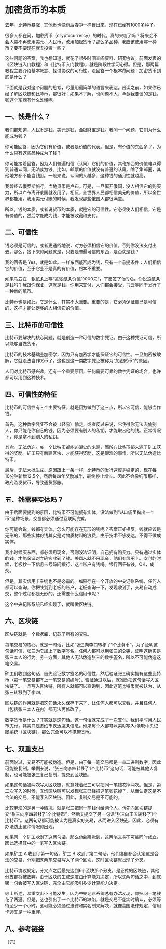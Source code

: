 # 加密货币的本质

去年，比特币暴涨，其他币也像雨后春笋一样冒出来，现在已经有1000多种了。

很多人都在问，加密货币（cryptocurrency）的时代，真的来临了吗？将来会不会人类不再使用美元、人民币，改用加密货币？那么多品种，我应该使用哪一种币？要不要现在就去投资一些？

这些问题的答案，我也想知道，就花了很多时间查阅资料、研究协议。前面发表的《区块链入门教程》和《比特币入门教程》，就是阶段性学习心得。但是，那两篇教程主要介绍基本概念、探讨协议的可行性，没回答一个根本的问题：加密货币到底是什么？

下面就是我对这个问题的思考，尽量用最简单的语言来表达。阅读之前，如果你已经了解区块链和比特币，那很好；如果不了解，也问题不大，毕竟我要谈的是钱，钱这个东西有什么难懂呢。

## 一、钱是什么？

我们都知道，人民币是钱，美元是钱，金银财宝是钱。我问一个问题，它们为什么能成为钱？

你可能回答，因为它们有价值，或者是价值的代表。但是，有价值的东西多了，为什么只有这些品种成为了钱？

你可能接着回答，因为人们普遍相信（认同）它们的价值，其他东西的价值难以得到普通认同，无法成为钱。比如，邮票的价值就没有普遍的认同，除了集邮圈，其他地方都不能当钱用。一般来说，认同的人越多，这种钱的通用性就越高。

我曾经去俄罗斯旅行，当地货币是卢布。可是，一旦离开俄国，没人相信它的购买力，所以卢布离开俄国就没用了。相反，全世界人民都相信美元的价值，所以全世界都能用。我用美元付账的时候，我发现那些俄国人都很满意。

所以，钱的本质，或者说货币的本质，就是它的可信性。它必须使人们相信，它是有价值的，然后才能成为钱，才能被收藏和支付。

## 二、可信性

钱必须是可信的，或者更通俗地说，对方必须相信它的价值，否则你没法支付出去。那么，接下来的问题就是，只要是普遍可信的东西，是否就是钱？

我的回答是 Yes，就是如此。一样东西能否成为钱，只有一个前提条件：人们相信它的价值，至于它是不是真的有价值，根本不重要。

如果马云在一张纸条上写“这张纸条价值10000元”，下面签了他的名。你说这纸条是钱吗？我跟你保证，这就是钱，你用来支付，人们都会接受，马云等同于发行了一种新的纸币。

比特币也是如此，它是什么，其实不太重要。重要的是，它必须保证自己是可信的，这样才能让足够的人相信它的价值。

## 三、比特币的可信性

比特币要解决的核心问题，就是创造一种可信的数字凭证。由于这种凭证可信，所以能够当做货币。

比特币的技术基础是加密学，因为只有加密学才能保证它的可信性。一旦加密被破解，它就没法当作货币了。这也是这一类数字凭证被称为“加密货币”的原因。

人们对比特币感兴趣，还有一个重要原因。任何需要可靠的数字凭证的场合，也许都可以用到这种技术。

## 四、可信性的特征

比特币的可信性有三个主要特征。就是因为做到了这三点，所以它可信，能够当作钱。

首先，这种数字凭证不会被（轻易）偷走。或者反过来说，它使得你无法去偷别人，你只能花你自己的钱。因为必须要有别人的私钥，才能取出他的钱。正常情况下，你是拿不到别人的私钥。

其次，无法伪造。每一个比特币都能追溯它的来源，而所有比特币都来源于矿工获得的奖励。矿工只有新建区块，才能获得奖励，这是很难的事情，所以无法伪造比特币。

最后，无法大批生成。原因跟上一条一样，比特币的发行速度是稳定的，现在每10分钟新增12.5个，然后每四年奖励减半，最终停止增长。因此不会像纸币那样，政府滥发货币，导致通货膨胀。

## 五、钱需要实体吗？

由于后面要提到的原因，比特币不可能拥有实体，没法做到“从口袋里掏出一个币”这种场景，交易都必须通过互联网完成。

你可能会说，钱都有实体，怎么可能存在无形的钱呢？答案正好相反，钱就应该是无形的，那些实体的钱其实是对物质材料的浪费，由于技术不够发达，不得不做成实体。

我小时候买东西，都必须用现金，否则没法证明，自己拥有购买力。只有通过实体的钱，才能保证对方确实收到了钱。美国人就不用现金，他们有信用卡。支付的时候，老板抄一下信用卡号码问银行，这个账户有钱吗。银行回答有钱，OK，成交。

但是，其实信用卡系统也不是必需的。如果存在一个开放的中央记账系统，任何人都可以查询，你把钱划到老板的账户，老板查询一下，发现收到了，交易自动成交，整个过程都是无形的，还需要什么信用卡呢？

这个中央记账系统已经实现了，就叫做区块链。

## 六、区块链

区块链就是一个数据库，记载了所有的交易。

每笔交易的核心，就是一句话，比如“张三向李四转移了1个比特币”。为了证明这句话可信，张三为它加上了数字签名。任何人都可以用张三的公钥，证明这确实是张三本人的行为。另一方面，其他人无法伪造张三的数字签名，所以不可能伪造这笔交易。

矿工们收到这句话，首先验证数字签名的可信性，然后验证张三确实拥有这些比特币（每一笔交易都有上一笔交易的编号）。验证通过以后，就准备把这句话写入区块链了。一旦写入区块链，所有人就都可以查询到，因此这笔比特币就被认为，从张三转移到了李四。

区块链的作用就是把这句话永久保存下来了，让任何人都可以查看，并且任何人（包括张三本人在内）都无法再修改了。

数字货币是什么？其实就是这句话。这一句话就完成了一次支付。我们平时用人民币支付，其实只是用纸币表达这条信息。如果每个人都可以实时写入/读取中央记账系统（区块链），那么完全可以不携带货币。

## 七、双重支出

前面说过，交易不可能被伪造。但是，由于每一笔交易都是一串二进制数字，因此可能被复制。举例来说，“张三向李四转移了1个比特币”这句话，可能被其他人复制，也可能被张三自己复制，提交到区块链。

如果这句话被两次写入区块链，就意味着张三可以把同一笔钱花掉两次。但是，第二次写入的时候，查询区块链可以发现张三已经把这笔钱花掉了，从而认定这是不合法的交易，不能写入区块链。因此，复制交易是不可能的。

比较麻烦的是另一种情况，就是张三把同一笔钱付给两个人。他先向区块链提交“张三向李四转移了1个比特币”，然后又提交了另一句话“张三向王五转移了1个比特币”。这两句话都可能被认为是真实的交易，从而进入区块链。因此，必须有办法防止这种情况的出现。

如果同一个矿工收到了这两句话，那么他会察觉到，这两笔交易不可能同时成立，因此选择其中的一笔写入区块链。

如果矿工 A 收到了第一句话，矿工 B 收到了第二句话，他们各自都会认定这是合法的交易，分别把这两笔交易写入了两个区块，这时区块链就出现了分叉。

比特币协议规定，分叉点之后最先达到6个区块那个分支，是正式的区块链，其他分支都将被放弃。由于区块的生成速度由计算能力决定，所以这两句话之中，到底哪一句会被写入区块链，完全由它能吸引多少计算能力决定。

综上所述，双重支出不可能发生。因为中央记账系统总有办法发现，你把同一笔钱花了两遍。但是，这也引出了一个比特币的缺陷，就是交易不能实时确认，必须等待至少一个小时。这可能必须通过法律和实名制来解决，就像美国法律规定，信用卡透支是一种重罪。

## 八、参考链接

（完）


